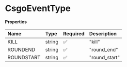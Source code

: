 # CsgoEventType

**Properties**

| Name       | Type   | Required | Description   |
| :--------- | :----- | :------- | :------------ |
| KILL       | string | ✅       | "kill"        |
| ROUNDEND   | string | ✅       | "round_end"   |
| ROUNDSTART | string | ✅       | "round_start" |

<!-- This file was generated by liblab | https://liblab.com/ -->

